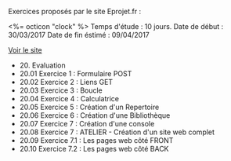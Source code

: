 Exercices proposés par le site Eprojet.fr :

<%= octicon "clock" %> Temps d'étude : 10 jours.
Date de début : 30/03/2017
Date de fin éstimé : 09/04/2017

<a href="https://www.eprojet.fr/cours/php/20-php-evaluation" target="_blank">Voir le site</a>

<ul>
	<li>20. Evaluation</li>
	<li>20.01   Exercice 1 : Formulaire POST</li>
	<li>20.02   Exercice 2 : Liens GET</li>
	<li>20.03   Exercice 3 : Boucle</li>
	<li>20.04   Exercice 4 : Calculatrice</li>
	<li>20.05   Exercice 5 : Création d'un Repertoire</li>
	<li>20.06   Exercice 6 : Création d'une Bibliothèque</li>
	<li>20.07   Exercice 7 : Création d'une console</li>
	<li>20.08   Exercice 7 : ATELIER - Création d'un site web complet</li>
	<li>20.09   Exercice 7.1 : Les pages web côté FRONT</li>
	<li>20.10   Exercice 7.2 : Les pages web côté BACK</li>
</ul>